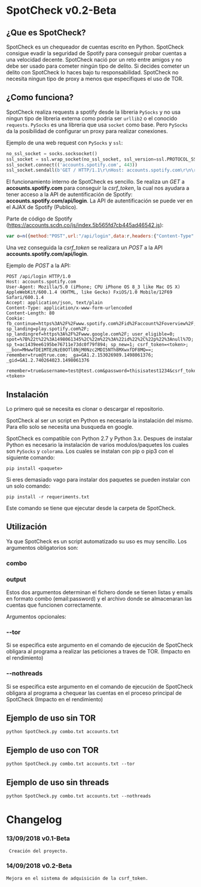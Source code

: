 # SpotCheck v0.2-Beta
  
## ¿Que es SpotCheck?  
SpotCheck es un chequeador  de cuentas escrito en Python. SpotCheck consigue evadir la seguridad de Spotify para conseguir probar cuentas a una velocidad decente.  SpotCheck nació por un reto entre amigos y no debe ser usado para cometer ningún tipo de delito. Si decides cometer un delito con SpotCheck lo haces bajo tu responsabilidad. SpotCheck no necesita ningun tipo de proxy a menos que especifiques el uso de TOR.  
## ¿Como funciona?  
SpotCheck realiza requests a spotify desde la libreria `PySocks` y no usa ningun tipo de libreria externa como podria ser `urllib2` o el conocido `requests`.
`PySocks` es una libreria que usa `socket` como base. Pero `PySocks` da la posibilidad de configurar un proxy para realizar conexiones.    

Ejemplo de una web request con `PySocks` y `ssl`:  
```python
no_ssl_socket = socks.socksocket()
ssl_socket = ssl.wrap_socket(no_ssl_socket, ssl_version=ssl.PROTOCOL_SSLv23)
ssl_socket.connect(('accounts.spotify.com', 443))
ssl_socket.sendall(b'GET / HTTP/1.1\r\nHost: accounts.spotify.com\r\n\r\n')
```    
El funcionamiento interno de SpotCheck es sencillo. Se realiza un *GET* a **accounts.spotify.com** para conseguir la *csrf_token*, la cual nos ayudara a tener acceso a la API de autentificación de Spotify: **accounts.spotify.com/api/login**. La API de autentificación se puede ver en el AJAX de Spotify (Publico).  

Parte de código de Spotify (https://accounts.scdn.co/js/index.5b565fd7cb445ad46542.js):  
```javascript
var o=n({method:"POST",url:"/api/login",data:r,headers:{"Content-Type":"application/x-www-form-urlencoded"},transformRequest:u.objToFormData})
```
  Una vez conseguida la *csrf_token* se realizara un *POST* a la API **accounts.spotify.com/api/login**.
   
   Ejemplo de *POST* a la API:  
 
 ```
POST /api/login HTTP/1.0
Host: accounts.spotify.com
User-Agent: Mozilla/5.0 (iPhone; CPU iPhone OS 8_3 like Mac OS X) AppleWebKit/600.1.4 (KHTML, like Gecko) FxiOS/1.0 Mobile/12F69 Safari/600.1.4
Accept: application/json, text/plain
Content-Type: application/x-www-form-urlencoded
Content-Length: 80
Cookie: fb_continue=https%3A%2F%2Fwww.spotify.com%2Fid%2Faccount%2Foverview%2F; sp_landing=play.spotify.com%2F; sp_landingref=https%3A%2F%2Fwww.google.com%2F; user_eligible=0; spot=%7B%22t%22%3A1498061345%2C%22m%22%3A%22id%22%2C%22p%22%3Anull%7D; sp_t=ac1439ee6195be76711e73dc0f79f894; sp_new=1; csrf_token=<token>; __bon=MHwwfDE1MTEzNzE0OTl8NjM0Nzc2MDI5NTh8MXwxfDF8MQ==; remember=true@true.com; _ga=GA1.2.153026989.1498061376; _gid=GA1.2.740264023.1498061376

remember=true&username=test@test.com&password=thisisatest1234&csrf_token=<token>
 ```
 
 ## Instalación
 
 Lo primero qué se necesita es clonar o descargar el repositorio.
 
 SpotCheck al ser un script en Python es necesario la instalación del mismo. Para ello solo se necesita una busqueda en google.
 
 SpotCheck es compatible con Python 2.7 y Python 3.x.
 Despues de instalar Python es necesario la instalación de varios modulos/paquetes los cuales son `PySocks` y `colorama`. Los cuales se instalan con pip o pip3 con el siguiente comando: 
 
 ```
 pip install <paquete>
 ```
 
 Si eres demasiado vago para instalar dos paquetes se pueden instalar con un solo comando:
 ```
 pip install -r requeriments.txt
 ```
 Este comando se tiene que ejecutar desde la carpeta de SpotCheck.
 
 
 ## Utilización
 
 Ya que SpotCheck es un script automatizado su uso es muy sencillo.
 Los argumentos obligatorios son:
 
 ### combo
 ### output
 
 Estos dos argumentos determinan el fichero donde se tienen listas y emails en formato combo (email:password) y el archivo donde se almacenaran las cuentas que funcionen correctamente.
 
 Argumentos opcionales:
 
 ### --tor
 Si se especifica este argumento en el comando de ejecución de SpotCheck obligara al programa a realizar las peticiones a traves de TOR. (Impacto en el rendimiento)
 
 ### --nothreads
  Si se especifica este argumento en el comando de ejecución de SpotCheck obligara al programa a chequear las cuentas en el proceso principal de SpotCheck (Impacto en el rendimiento)
  
  ## Ejemplo de uso sin TOR
  ```
  python SpotCheck.py combo.txt accounts.txt
  ```
  
  ## Ejemplo de uso con TOR
  ```
  python SpotCheck.py combo.txt accounts.txt --tor
  ```
  
  ## Ejemplo de uso sin threads
   ```
  python SpotCheck.py combo.txt accounts.txt --nothreads
  ```
  
# Changelog  
### 13/09/2018 v0.1-Beta
```
 Creación del proyecto.
```  
### 14/09/2018 v0.2-Beta
```
Mejora en el sistema de adquisición de la csrf_token.
```
